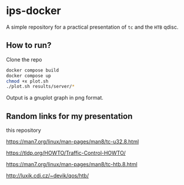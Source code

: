 # ips-docker

A simple repository for a practical presentation of `tc` and the `HTB` qdisc.

## How to run?

Clone the repo

```sh
docker compose build
docker compose up
chmod +x plot.sh
./plot.sh results/server/*
```

Output is a gnuplot graph in png format.

## Random links for my presentation

this repository

https://man7.org/linux/man-pages/man8/tc-u32.8.html

https://tldp.org/HOWTO/Traffic-Control-HOWTO/

https://man7.org/linux/man-pages/man8/tc-htb.8.html

http://luxik.cdi.cz/~devik/qos/htb/
